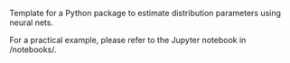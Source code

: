Template for a Python package to estimate distribution parameters using neural nets.

For a practical example, please refer to the Jupyter notebook in /notebooks/.
